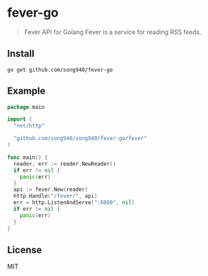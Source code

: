# fever-go

> Fever API for Golang
> Fever is a service for reading RSS feeds.

## Install

```shell
go get github.com/song940/fever-go
```

## Example

```go
package main

import (
  "net/http"

  "github.com/song940/song940/fever-go/fever"
)

func main() {
  reader, err := reader.NewReader()
  if err != nil {
    panic(err)
  }
  api := fever.New(reader)
  http.Handle("/fever/", api)
  err = http.ListenAndServe(":8080", nil)
  if err != nil {
    panic(err)
  }
}
```

## License

MIT